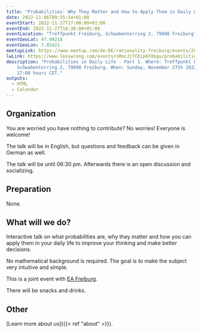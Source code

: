 ```yaml
---
title: "Probabilities: Why They Matter and How to Apply Them in Daily Life - Part 1/3: Basics"
date: 2022-11-06T09:55:54+01:00
eventStart: 2022-11-27T17:00:00+01:00
eventEnd: 2022-11-27T18:30:00+01:00
eventLocation: "Treffpunkt Freiburg, Schwabentorring 2, 79098 Freiburg"
eventGeoLat: 47.99218
eventGeoLon: 7.85421
meetupLink: https://www.meetup.com/de-DE/rationality-freiburg/events/289577879/
lwLink: https://www.lesswrong.com/events/oRmcJjTCKip6YXbgu/probabilities-why-they-matter-and-how-to-apply-them-in-daily
description: "Probabilities in Daily Life - Part 1. Where: Treffpunkt Freiburg,
    Schwabentorring 2, 79098 Freiburg. When: Sunday, November 27th 2022 at
    17:00 hours CET."
outputs:
  - HTML
  - Calendar
---
```


## Organization

You are worried you have nothing to contribute? No worries! Everyone is
welcome!

The talk will be in English, but questions and feedback can be given in German
as well.

The talk will be until 06:30 pm. Afterwards there is an open discussion and
socializing.


## Preparation

None.


## What will we do?

Interactive talk on what probabilities are, why they matter and how you can
apply them in your daily life to improve your thinking and make better
decisions.

No mathematical background is required. The goal is to make the subject very
intuitive and simple.

This is a joint event with [EA Freiburg](https://ea-freiburg.org/).

There will be snacks and drinks.

## Other

[Learn more about us]({{< ref "about" >}}).
